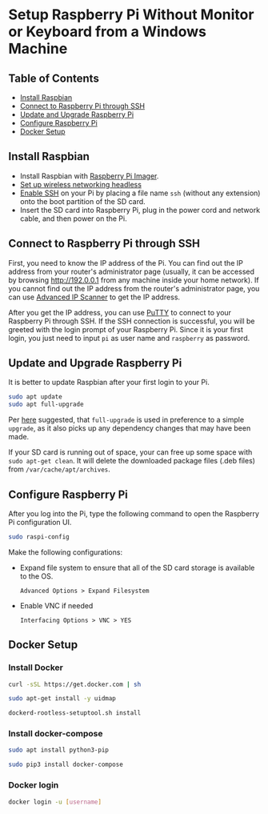 # Setup Raspberry Pi Without Monitor or Keyboard from a Windows Machine

## Table of Contents

- [Install Raspbian](#install-raspbian)
- [Connect to Raspberry Pi through SSH](#connect-to-raspberry-pi-through-ssh)
- [Update and Upgrade Raspberry Pi](#update-and-upgrade-raspberry-pi)
- [Configure Raspberry Pi](#configure-raspberry-pi)
- [Docker Setup](#docker-setup)

## Install Raspbian

- Install Raspbian with [Raspberry Pi Imager](https://www.raspberrypi.org/documentation/installation/installing-images/).
- [Set up wireless networking headless](https://www.raspberrypi.org/documentation/configuration/wireless/headless.md)
- [Enable SSH](https://www.raspberrypi.org/documentation/remote-access/ssh/README.md) on your Pi by placing a file name `ssh` (without any extension) onto the boot partition of the SD card.
- Insert the SD card into Raspberry Pi, plug in the power cord and network cable, and then power on the Pi.

## Connect to Raspberry Pi through SSH

First, you need to know the IP address of the Pi. You can find out the IP address from your router's administrator page (usually, it can be accessed by browsing http://192.0.0.1 from any machine inside your home network).
If you cannot find out the IP address from the router's administrator page, you can use [Advanced IP Scanner](http://www.advanced-ip-scanner.com/) to get the IP address.

After you get the IP address, you can use [PuTTY](http://www.putty.org/) to connect to your Raspberry Pi through SSH.
If the SSH connection is successful, you will be greeted with the login prompt of your Raspberry Pi.
Since it is your first login, you just need to input `pi` as user name and `raspberry` as password.

## Update and Upgrade Raspberry Pi

It is better to update Raspbian after your first login to your Pi.

```bash
sudo apt update
sudo apt full-upgrade
```

Per [here](https://www.raspberrypi.org/documentation/raspbian/updating.md) suggested, that `full-upgrade` is used in preference to a simple `upgrade`, as it also picks up any dependency changes that may have been made.

If your SD card is running out of space, your can free up some space with `sudo apt-get clean`. It will delete the downloaded package files (.deb files) from `/var/cache/apt/archives`.

## Configure Raspberry Pi

After you log into the Pi, type the following command to open the Raspberry Pi configuration UI.

```bash
sudo raspi-config
```

Make the following configurations:

- Expand file system to ensure that all of the SD card storage is available to the OS.

  `Advanced Options > Expand Filesystem`

- Enable VNC if needed

  `Interfacing Options > VNC > YES`


## Docker Setup

### Install Docker

```bash
curl -sSL https://get.docker.com | sh
```

```bash
sudo apt-get install -y uidmap
```

```bash
dockerd-rootless-setuptool.sh install
```

### Install docker-compose

```bash
sudo apt install python3-pip
```

```bash
sudo pip3 install docker-compose
```

### Docker login

```bash
docker login -u [username]
```
